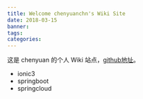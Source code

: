 ```yaml
---
title: Welcome chenyuanchn's Wiki Site
date: 2018-03-15
banner:
tags:
categories:
---
```


这是 chenyuan 的个人 Wiki 站点，[github地址](https://github.com/chenyuanchn)。

- ionic3
- springboot
- springcloud